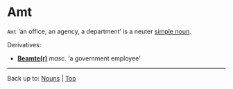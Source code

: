 # Amt

`Amt` ‘an office, an agency, a department’ is a neuter [simple noun](../../simpleNouns.md).

Derivatives:
- **[Beamte(r)](../../b/be/Beamter.md)** *masc.* ‘a government employee’

----

Back up to: [Nouns](../../index.md) | [Top](../../../index.md)
